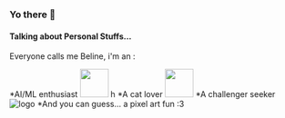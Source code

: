 ### Yo there 👋

<!--
**Biline-dev/Biline-dev** is a ✨ _special_ ✨ repository because its `README.md` (this file) appears on your GitHub profile.
-->

#### Talking about Personal Stuffs...

Everyone calls me Beline, i'm an :

*AI/ML enthusiast  <img src="https://www.pixenli.com/image/uuH5dFAo" width="50">  h
*A cat lover <img src="https://media.giphy.com/media/mGcNjsfWAjY5AEZNw6/giphy.gif" width="50">
*A challenger seeker ![logo](https://www.pixenli.com/image/0-fXs55-) 
*And you can guess... a pixel art fun :3

